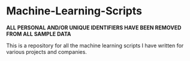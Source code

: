 # Machine-Learning-Scripts

**ALL PERSONAL AND/OR UNIQUE IDENTIFIERS HAVE BEEN REMOVED FROM ALL SAMPLE DATA**  

This is a repository for all the machine learning scripts I have written for various projects and companies.
